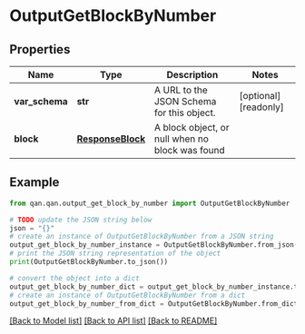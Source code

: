 # OutputGetBlockByNumber


## Properties

Name | Type | Description | Notes
------------ | ------------- | ------------- | -------------
**var_schema** | **str** | A URL to the JSON Schema for this object. | [optional] [readonly] 
**block** | [**ResponseBlock**](ResponseBlock.md) | A block object, or null when no block was found | 

## Example

```python
from qan.qan.output_get_block_by_number import OutputGetBlockByNumber

# TODO update the JSON string below
json = "{}"
# create an instance of OutputGetBlockByNumber from a JSON string
output_get_block_by_number_instance = OutputGetBlockByNumber.from_json(json)
# print the JSON string representation of the object
print(OutputGetBlockByNumber.to_json())

# convert the object into a dict
output_get_block_by_number_dict = output_get_block_by_number_instance.to_dict()
# create an instance of OutputGetBlockByNumber from a dict
output_get_block_by_number_from_dict = OutputGetBlockByNumber.from_dict(output_get_block_by_number_dict)
```
[[Back to Model list]](../README.md#documentation-for-models) [[Back to API list]](../README.md#documentation-for-api-endpoints) [[Back to README]](../README.md)


